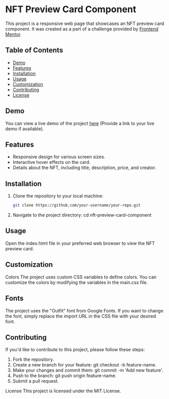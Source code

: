 # NFT Preview Card Component

This project is a responsive web page that showcases an NFT preview card component. It was created as a part of a challenge provided by [Frontend Mentor](https://www.frontendmentor.io?ref=challenge).

## Table of Contents

- [Demo](#demo)
- [Features](#features)
- [Installation](#installation)
- [Usage](#usage)
- [Customization](#customization)
- [Contributing](#contributing)
- [License](#license)

## Demo

You can view a live demo of the project [here](#) (Provide a link to your live demo if available).

## Features

- Responsive design for various screen sizes.
- Interactive hover effects on the card.
- Details about the NFT, including title, description, price, and creator.

## Installation

1. Clone the repository to your local machine:

   ```bash
   git clone https://github.com/your-username/your-repo.git
    ```

1. Navigate to the project directory:
cd nft-preview-card-component

## Usage
Open the index.html file in your preferred web browser to view the NFT preview card.

## Customization
Colors
The project uses custom CSS variables to define colors. You can customize the colors by modifying the variables in the main.css file.

## Fonts
The project uses the "Outfit" font from Google Fonts. If you want to change the font, simply replace the import URL in the CSS file with your desired font.

## Contributing
If you'd like to contribute to this project, please follow these steps:

1. Fork the repository.
1. Create a new branch for your feature: git checkout -b feature-name.
1. Make your changes and commit them: git commit -m 'Add new feature'.
1. Push to the branch: git push origin feature-name.
1. Submit a pull request.

License
This project is licensed under the MIT License.
